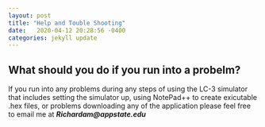 ```yaml
---
layout: post
title: "Help and Touble Shooting"
date:   2020-04-12 20:28:56 -0400
categories: jekyll update
---
```


## What should you do if you run into a probelm?

If you run into any problems during any steps of using the LC-3 simulator that includes setting the simulator up, using NotePad++ to create exicutable .hex files, or problems downloading any of the application please feel free to email me at 
**_Richardam@appstate.edu_**